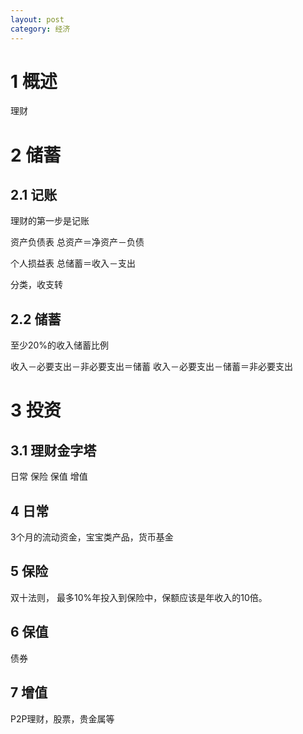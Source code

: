 ```yaml
---
layout: post
category: 经济
---
```


# 1 概述
理财

# 2 储蓄

## 2.1 记账
理财的第一步是记账

资产负债表
总资产＝净资产－负债

个人损益表
总储蓄＝收入－支出

分类，收支转

## 2.2 储蓄
至少20%的收入储蓄比例

收入－必要支出－非必要支出＝储蓄
收入－必要支出－储蓄＝非必要支出

# 3 投资

## 3.1 理财金字塔
日常
保险
保值
增值

## 4 日常
3个月的流动资金，宝宝类产品，货币基金

## 5 保险
双十法则，
最多10%年投入到保险中，保额应该是年收入的10倍。

## 6 保值
债券

## 7 增值
P2P理财，股票，贵金属等


